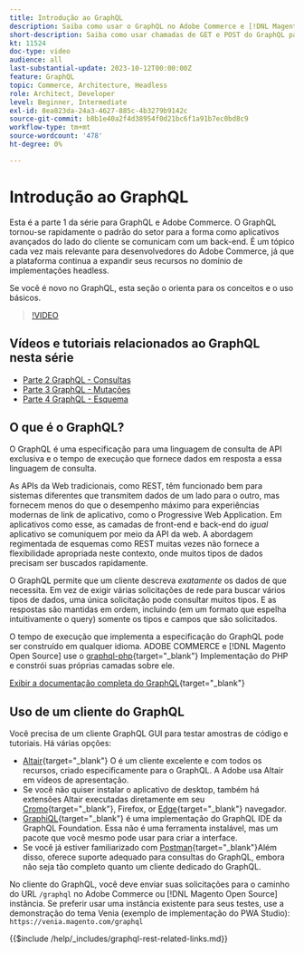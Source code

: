 ```yaml
---
title: Introdução ao GraphQL
description: Saiba como usar o GraphQL no Adobe Commerce e [!DNL Magento Open Source]. Use chamadas de GET e POST do GraphQL para Adobe Commerce e [!DNL Magento Open Source].
short-description: Saiba como usar chamadas de GET e POST do GraphQL para Adobe Commerce e [!DNL Magento Open Source].
kt: 11524
doc-type: video
audience: all
last-substantial-update: 2023-10-12T00:00:00Z
feature: GraphQL
topic: Commerce, Architecture, Headless
role: Architect, Developer
level: Beginner, Intermediate
exl-id: 8ea823da-24a3-4627-885c-4b3279b9142c
source-git-commit: b8b1e40a2f4d38954f0d21bc6f1a91b7ec0bd8c9
workflow-type: tm+mt
source-wordcount: '478'
ht-degree: 0%

---
```


# Introdução ao GraphQL

Esta é a parte 1 da série para GraphQL e Adobe Commerce. O GraphQL tornou-se rapidamente o padrão do setor para a forma como aplicativos avançados do lado do cliente se comunicam com um back-end. É um tópico cada vez mais relevante para desenvolvedores do Adobe Commerce, já que a plataforma continua a expandir seus recursos no domínio de implementações headless.

Se você é novo no GraphQL, esta seção o orienta para os conceitos e o uso básicos.

>[!VIDEO](https://video.tv.adobe.com/v/3424117?learn=on)

## Vídeos e tutoriais relacionados ao GraphQL nesta série

* [Parte 2 GraphQL - Consultas](../graphql-rest/graphql-queries.md)
* [Parte 3 GraphQL - Mutações](../graphql-rest/graphql-mutations.md)
* [Parte 4 GraphQL - Esquema](../graphql-rest/graphql-schema.md)

## O que é o GraphQL?

O GraphQL é uma especificação para uma linguagem de consulta de API exclusiva e o tempo de execução que fornece dados em resposta a essa linguagem de consulta.

As APIs da Web tradicionais, como REST, têm funcionado bem para sistemas diferentes que transmitem dados de um lado para o outro, mas fornecem menos do que o desempenho máximo para experiências modernas de link de aplicativo, como o Progressive Web Application. Em aplicativos como esse, as camadas de front-end e back-end do _igual_ aplicativo se comuniquem por meio da API da web. A abordagem regimentada de esquemas como REST muitas vezes não fornece a flexibilidade apropriada neste contexto, onde muitos tipos de dados precisam ser buscados rapidamente.

O GraphQL permite que um cliente descreva _exatamente_ os dados de que necessita. Em vez de exigir várias solicitações de rede para buscar vários tipos de dados, uma única solicitação pode consultar muitos tipos. E as respostas são mantidas em ordem, incluindo (em um formato que espelha intuitivamente o query) somente os tipos e campos que são solicitados.

O tempo de execução que implementa a especificação do GraphQL pode ser construído em qualquer idioma. ADOBE COMMERCE e [!DNL Magento Open Source] use o
[graphql-php](https://webonyx.github.io/graphql-php/){target="_blank"} Implementação do PHP e constrói suas próprias camadas sobre ele.

[Exibir a documentação completa do GraphQL](https://graphql.org/learn){target="_blank"}

## Uso de um cliente do GraphQL

Você precisa de um cliente GraphQL GUI para testar amostras de código e tutoriais. Há várias opções:

* [Altair](https://altairgraphql.dev/){target="_blank"} O é um cliente excelente e com todos os recursos, criado especificamente para o GraphQL. A Adobe usa Altair em vídeos de apresentação.
* Se você não quiser instalar o aplicativo de desktop, também há extensões Altair executadas diretamente em seu
  [Cromo](https://chromewebstore.google.com/detail/altair-graphql-client/flnheeellpciglgpaodhkhmapeljopja){target="_blank"}, Firefox, or [Edge](https://microsoftedge.microsoft.com/addons/detail/altair-graphql-client/kpggioiimijgcalmnfnalgglgooonopa){target="_blank"} navegador.
* [GraphiQL](https://github.com/graphql/graphiql/tree/main/packages/graphiql){target="_blank"} é uma implementação do GraphQL IDE da GraphQL Foundation. Essa não é uma ferramenta instalável, mas um pacote que você mesmo pode usar para criar a interface.
* Se você já estiver familiarizado com [Postman](https://www.postman.com/){target="_blank"}Além disso, oferece suporte adequado para consultas do GraphQL, embora não seja tão completo quanto um cliente dedicado do GraphQL.

No cliente do GraphQL, você deve enviar suas solicitações para o caminho do URL `/graphql` no Adobe Commerce ou [!DNL Magento Open Source] instância. Se preferir usar uma instância existente para seus testes, use a demonstração do tema Venia (exemplo de implementação do PWA Studio): `https://venia.magento.com/graphql`

{{$include /help/_includes/graphql-rest-related-links.md}}
